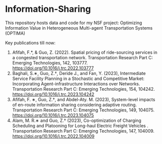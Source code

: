 # Information-Sharing
This repository hosts data and code for my NSF project: Optimizing Information Value in Heterogeneous Multi-agent Transportation Systems (OPTIMA)

Key publications till now:
1. Afifah, F.*, & Guo, Z. (2022). Spatial pricing of ride-sourcing services in a congested transportation network. Transportation Research Part C: Emerging Technologies, 142, 103777. https://doi.org/10.1016/j.trc.2022.103777
2. Baghali, S.∗, Guo, Z.†, Deride J., and Fan, Y. (2023), Intermediate Service Facility Planning in a Stochastic and Competitive Market: Incorporating Agent-infrastructure Interactions over Networks. Transportation Research Part C: Emerging Technologies, 154, 104242. https://doi.org/10.1016/j.trc.2023.104242
3. Afifah, F. ∗, Guo, Z.†, and Abdel-Aty. M. (2023), System-level impacts of en-route information sharing considering adaptive routing. Transportation Research Part C: Emerging Technologies, 149, 104075. https://doi.org/10.1016/j.trc.2023.104075
4. Alam, M. R.∗ and Guo, Z.† (2023), Co-optimization of Charging Scheduling and Platooning for Long-haul Electric Freight Vehicles . Transportation Research Part C: Emerging Technologies, 147, 104009. https://doi.org/10.1016/j.trc.2022.104009
